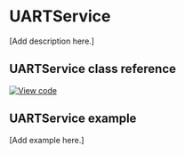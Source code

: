 # UARTService

[Add description here.]

## UARTService class reference

[![View code](https://www.mbed.com/embed/?type=library)](https://os.mbed.com/docs/mbed-os/development/mbed-os-api-doxy/_u_a_r_t_service_8h_source.html)

## UARTService example

[Add example here.]
